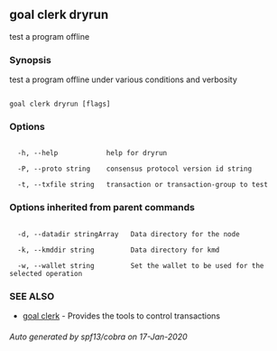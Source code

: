 ## goal clerk dryrun



test a program offline



### Synopsis



test a program offline under various conditions and verbosity



```

goal clerk dryrun [flags]

```



### Options



```

  -h, --help            help for dryrun

  -P, --proto string    consensus protocol version id string

  -t, --txfile string   transaction or transaction-group to test

```



### Options inherited from parent commands



```

  -d, --datadir stringArray   Data directory for the node

  -k, --kmddir string         Data directory for kmd

  -w, --wallet string         Set the wallet to be used for the selected operation

```



### SEE ALSO



* [goal clerk](../clerk/)	 - Provides the tools to control transactions 


###### Auto generated by spf13/cobra on 17-Jan-2020

